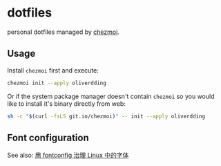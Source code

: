 # dotfiles

personal dotfiles managed by [chezmoi](https://www.chezmoi.io/).

## Usage

Install `chezmoi` first and execute:

```bash
chezmoi init --apply oliverdding
```

Or if the system package manager doesn't contain `chezmoi` so you would like to install it's binary directly from web:

```bash
sh -c "$(curl -fsLS git.io/chezmoi)" -- init --apply oliverdding
```

## Font configuration

See also: [用 fontconfig 治理 Linux 中的字体](https://catcat.cc/post/2021-03-07/)
